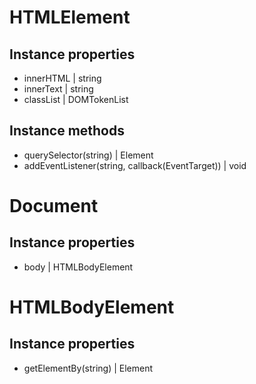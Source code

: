 # HTMLElement
## Instance properties
- innerHTML | string
- innerText | string
- classList | DOMTokenList
## Instance methods
- querySelector(string) | Element
- addEventListener(string, callback(EventTarget)) | void

# Document
## Instance properties
- body | HTMLBodyElement

# HTMLBodyElement
## Instance properties
- getElementBy(string) | Element